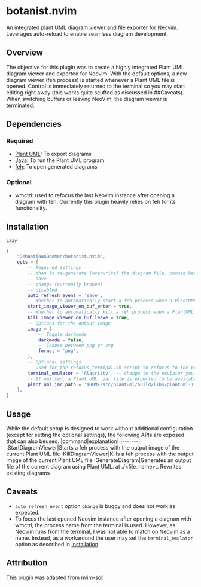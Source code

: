 # botanist.nvim
An integrated plant UML diagram viewer and file exporter for Neovim. Leverages auto-reload to enable seamless diagram development.

## Overview
The objective for this plugin was to create a highly integrated Plant UML diagram viewer and exported for Neovim. With the default options, a new diagram viewer (feh process) is started whenever a Plant UML file is opened. Control is immediately returned to the terminal so you may start editing right away (this works quite scuffed as discussed in ##Caveats). When switching buffers or leaving NeoVim, the diagram viewer is terminated.

## Dependencies
### Required
- [Plant UML](https://plantuml.com/): To export diagrams
- [Java](https://www.java.com/en/): To run the Plant UML program
- [feh](https://github.com/derf/feh): To open generated diagrams

### Optional
- wmctrl: used to refocus the last Neovim instance after opening a diagram with feh.
Currently this plugin heavily relies on feh for its functionality.

## Installation 
`Lazy`
```lua
{
    "SebastiaanBooman/botanist.nvim",
    opts = {
        -- Required settings
        -- When to re-generate (overwrite) the diagram file. choose between:
        -- save
        -- change (currently broken)
        -- disabled
        auto_refresh_event = 'save',
        -- Whether to automatically start a feh process when a PlantUML buffer is opened.
        start_image_viewer_on_buf_enter = true,
        -- Whether to automatically kill a feh process when a PlantUML buffer or neovim is closed. Only kills a feh process if it exists.
        kill_image_viewer_on_buf_leave = true,
        -- Options for the output image
        image = {
            -- Toggle darkmode
            darkmode = false,
            -- Choose between png or svg
            format = 'png',
        },
        -- Optional settings
        -- Used for the refocus_terminal.sh script to refocus to the previously active terminal. If omitted, no attempt is made to refocus the terminal
        terminal_emulator = 'Alacritty', -- change to the emulator you are using for neovim
        -- If omitted, a Plant UML .jar file is expected to be available through $PATH
        plant_uml_jar_path = '$HOME/src/plantuml/build/libs/plantuml-1.2025.1beta3.jar',
    },
}
```

## Usage
While the default setup is designed to work without additional configuration (except for setting the optional settings), the following APIs are exposed that can also beused.
|command|explanation|
|---|---|
:StartDiagramViewer|Starts a feh process with the output image of the current Plant UML file
:KillDiagramViewer|Kills a feh process with the output image of the current Plant UML file
:GenerateDiagram|Generates an output file of the current diagram using Plant UML. at ./<file_name>.<chosenextension>. Rewrites existing diagrams

## Caveats
- `auto_refresh_event` option `change` is buggy and does not work as expected.
- To focus the last opened Neovim instance after opening a diagram with wmctrl, the process name from the terminal is used. However, as Neovim runs from the terminal, I was not able to match on Neovim as a name. Instead, as a workaround the user may set the `terminal_emulator` option as described in [Installation](#Installation).

## Attribution
This plugin was adapted from [nvim-soil](https://github.com/javiorfo/nvim-soil)
